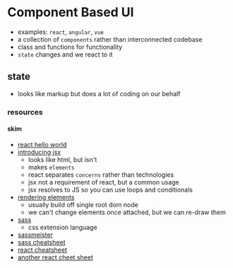 # Component Based UI

- examples: `react`, `angular`, `vue`
- a collection of `components` rather than interconnected codebase
- class and functions for functionality
- `state` changes and we react to it

## state

- looks like markup but does a lot of coding on our behalf

### resources

#### skim

- [react hello world](https://facebook.github.io/react/docs/hello-world.html)
- [introducing jsx](https://facebook.github.io/react/docs/introducing-jsx.html)
  - looks like html, but isn't
  - makes `elements`
  - react separates `concerns` rather than technologies
  - jsx not a requirement of react, but a common usage
  - jsx resolves to JS so you can use loops and conditionals
- [rendering elements](https://facebook.github.io/react/docs/rendering-elements.html)
  - usually build off single root dom node
  - we can't change elements once attached, but we can re-draw them
- [sass](https://sass-lang.com/)
  - css extension language
- [sassmeister](http://www.sassmeister.com/)
- [sass cheatsheet](https://devhints.io/sass)
- [react cheatsheet](https://devhints.io/react)
- [another react cheet sheet](https://reactcheatsheet.com/)

